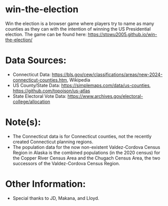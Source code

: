 # win-the-election

Win the election is a browser game where players try to name as many counties as they can with the intention of winning the US Presidential election. 
The game can be found here:
https://stowu2005.github.io/win-the-election/



# Data Sources:
- Connecticut Data: https://bls.gov/cew/classifications/areas/new-2024-connecticut-counties.htm, Wikipedia
- US County/State Data: https://simplemaps.com/data/us-counties, https://github.com/topojson/us-atlas
- State Electoral Vote Data: https://www.archives.gov/electoral-college/allocation

# Note(s): 
- The Connecticut data is for Connecticut counties, not the recently created Connecticut planning regions.
- The population data for the now non-existent Valdez-Cordova Census Region in Alaska is the combined populations (in the 2020 census) for the Copper River Census Area and the Chugach Census Area, the two successors of the Valdez-Cordova Census Region.

# Other Information:
- Special thanks to JD, Makana, and Lloyd.


